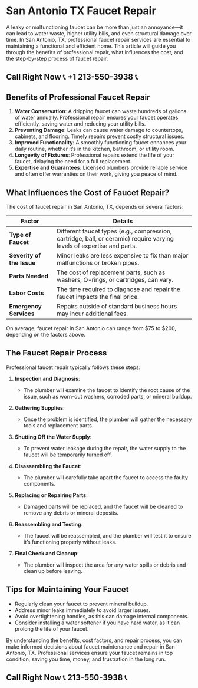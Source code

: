 # San Antonio TX Faucet Repair  

A leaky or malfunctioning faucet can be more than just an annoyance—it can lead to water waste, higher utility bills, and even structural damage over time. In San Antonio, TX, professional faucet repair services are essential to maintaining a functional and efficient home. This article will guide you through the benefits of professional repair, what influences the cost, and the step-by-step process of faucet repair.  

## Call Right Now 📞 +1 213-550-3938 📞

## Benefits of Professional Faucet Repair  

1. **Water Conservation**: A dripping faucet can waste hundreds of gallons of water annually. Professional repair ensures your faucet operates efficiently, saving water and reducing your utility bills.  
2. **Preventing Damage**: Leaks can cause water damage to countertops, cabinets, and flooring. Timely repairs prevent costly structural issues.  
3. **Improved Functionality**: A smoothly functioning faucet enhances your daily routine, whether it’s in the kitchen, bathroom, or utility room.  
4. **Longevity of Fixtures**: Professional repairs extend the life of your faucet, delaying the need for a full replacement.  
5. **Expertise and Guarantees**: Licensed plumbers provide reliable service and often offer warranties on their work, giving you peace of mind.  

## What Influences the Cost of Faucet Repair?  

The cost of faucet repair in San Antonio, TX, depends on several factors:  

| **Factor**               | **Details**                                                                 |  
|--------------------------|-----------------------------------------------------------------------------|  
| **Type of Faucet**       | Different faucet types (e.g., compression, cartridge, ball, or ceramic) require varying levels of expertise and parts. |  
| **Severity of the Issue** | Minor leaks are less expensive to fix than major malfunctions or broken pipes. |  
| **Parts Needed**         | The cost of replacement parts, such as washers, O-rings, or cartridges, can vary. |  
| **Labor Costs**          | The time required to diagnose and repair the faucet impacts the final price. |  
| **Emergency Services**   | Repairs outside of standard business hours may incur additional fees.       |  

On average, faucet repair in San Antonio can range from $75 to $200, depending on the factors above.  

## The Faucet Repair Process  

Professional faucet repair typically follows these steps:  

1. **Inspection and Diagnosis**:  
   - The plumber will examine the faucet to identify the root cause of the issue, such as worn-out washers, corroded parts, or mineral buildup.  

2. **Gathering Supplies**:  
   - Once the problem is identified, the plumber will gather the necessary tools and replacement parts.  

3. **Shutting Off the Water Supply**:  
   - To prevent water leakage during the repair, the water supply to the faucet will be temporarily turned off.  

4. **Disassembling the Faucet**:  
   - The plumber will carefully take apart the faucet to access the faulty components.  

5. **Replacing or Repairing Parts**:  
   - Damaged parts will be replaced, and the faucet will be cleaned to remove any debris or mineral deposits.  

6. **Reassembling and Testing**:  
   - The faucet will be reassembled, and the plumber will test it to ensure it’s functioning properly without leaks.  

7. **Final Check and Cleanup**:  
   - The plumber will inspect the area for any water spills or debris and clean up before leaving.  

## Tips for Maintaining Your Faucet  

- Regularly clean your faucet to prevent mineral buildup.  
- Address minor leaks immediately to avoid larger issues.  
- Avoid overtightening handles, as this can damage internal components.  
- Consider installing a water softener if you have hard water, as it can prolong the life of your faucet.  

By understanding the benefits, cost factors, and repair process, you can make informed decisions about faucet maintenance and repair in San Antonio, TX. Professional services ensure your faucet remains in top condition, saving you time, money, and frustration in the long run.
## Call Right Now 📞 213-550-3938 📞